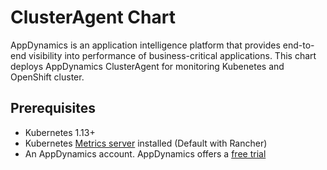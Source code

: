# ClusterAgent Chart

AppDynamics is an application intelligence platform that provides end-to-end visibility into performance of business-critical applications.
This chart deploys AppDynamics ClusterAgent for monitoring Kubenetes and OpenShift cluster.

## Prerequisites

* Kubernetes 1.13+ 
* Kubernetes [Metrics server](https://hub.helm.sh/charts/stable/metrics-server) installed (Default with Rancher)
* An AppDynamics account. AppDynamics offers a [free trial](https://www.appdynamics.com/free-trial/)

